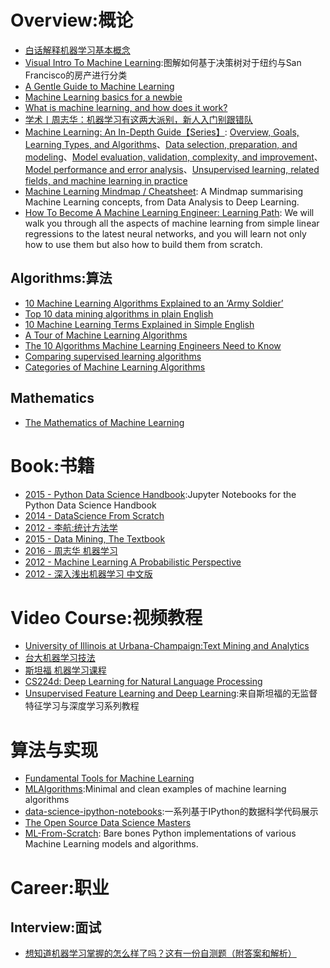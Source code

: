 
# Overview:概论
- [白话解释机器学习基本概念](https://zhuanlan.zhihu.com/p/24346657)
- [Visual Intro To Machine Learning](http://www.r2d3.us/visual-intro-to-machine-learning-part-1/):图解如何基于决策树对于纽约与San Francisco的房产进行分类
- [A Gentle Guide to Machine Learning](https://blog.monkeylearn.com/a-gentle-guide-to-machine-learning/)
- [Machine Learning basics for a newbie](https://www.analyticsvidhya.com/blog/2015/06/machine-learning-basics/)
- [What is machine learning, and how does it work?](https://www.youtube.com/watch?v=elojMnjn4kk&list=PL5-da3qGB5ICeMbQuqbbCOQWcS6OYBr5A&index=1)
- [学术丨周志华：机器学习有这两大派别，新人入门别跟错队](https://getpocket.com/a/read/1611824209)
- [Machine Learning: An In-Depth Guide【Series】](http://www.innoarchitech.com/machine-learning-an-in-depth-non-technical-guide/): [Overview, Goals, Learning Types, and Algorithms](http://www.innoarchitech.com/machine-learning-an-in-depth-non-technical-guide/)、[Data selection, preparation, and modeling](http://www.innoarchitech.com/machine-learning-an-in-depth-non-technical-guide-part-2/)、[Model evaluation, validation, complexity, and improvement](http://www.innoarchitech.com/machine-learning-an-in-depth-non-technical-guide-part-3/)、[Model performance and error analysis](http://www.innoarchitech.com/machine-learning-an-in-depth-non-technical-guide-part-4/)、[Unsupervised learning, related fields, and machine learning in practice](http://www.innoarchitech.com/machine-learning-an-in-depth-non-technical-guide-part-5/)
- [Machine Learning Mindmap / Cheatsheet](https://github.com/dformoso/machine-learning-mindmap): A Mindmap summarising Machine Learning concepts, from Data Analysis to Deep Learning.
- [How To Become A Machine Learning Engineer: Learning Path](https://hackernoon.com/learning-path-for-machine-learning-engineer-a7d5dc9de4a4): We will walk you through all the aspects of machine learning from simple linear regressions to the latest neural networks, and you will learn not only how to use them but also how to build them from scratch.

## Algorithms:算法
- [10 Machine Learning Algorithms Explained to an ‘Army Soldier’](https://www.analyticsvidhya.com/blog/2015/12/10-machine-learning-algorithms-explained-army-soldier/)
- [Top 10 data mining algorithms in plain English](https://rayli.net/blog/data/top-10-data-mining-algorithms-in-plain-english/)
- [10 Machine Learning Terms Explained in Simple English](http://blog.aylien.com/10-machine-learning-terms-explained-in-simple/)
- [A Tour of Machine Learning Algorithms](http://machinelearningmastery.com/a-tour-of-machine-learning-algorithms/)
- [The 10 Algorithms Machine Learning Engineers Need to Know](https://gab41.lab41.org/the-10-algorithms-machine-learning-engineers-need-to-know-f4bb63f5b2fa#.ofc7t2965)
- [Comparing supervised learning algorithms](http://www.dataschool.io/comparing-supervised-learning-algorithms/)
- [Categories of Machine Learning Algorithms](https://static.coggle.it/diagram/WHeBqDIrJRk-kDDY)


## Mathematics
- [The Mathematics of Machine Learning](http://www.datasciencecentral.com/profiles/blogs/the-mathematics-of-machine-learning)


# Book:书籍
- [2015 - Python Data Science Handbook](https://github.com/jakevdp/PythonDataScienceHandbook?utm_source=mybridge&utm_medium=web&utm_campaign=read_more):Jupyter Notebooks for the Python Data Science Handbook
- [2014 - DataScience From Scratch](https://drive.wps.cn/view/l/5f44c391b0d74b798122ebb4655cad22)
- [2012 - 李航:统计方法学](https://drive.wps.cn/view/l/ccfc95e5c9ba42db8cbcbb6507d85d1d)
- [2015 - Data Mining, The Textbook](https://drive.wps.cn/view/l/57c1ef99942b4cb789ed464a189df6c0)
- [2016 - 周志华 机器学习](https://drive.wps.cn/view/l/004e86e89e4347fcb1e10569a35295a3)
- [2012 - Machine Learning A Probabilistic Perspective ](https://drive.wps.cn/view/l/8a5acb26d91f4008b425430eae8565fb)
- [2012 - 深入浅出机器学习 中文版](https://drive.wps.cn/view/l/215ff72bda3f4054b1b7e50fc9a2ee30)

# Video Course:视频教程

- [University of Illinois at Urbana-Champaign:Text Mining and Analytics](https://zh.coursera.org/learn/text-mining)
- [台大机器学习技法](https://www.youtube.com/playlist?list=PLXVfgk9fNX2IQOYPmqjqWsNUFl2kpk1U2)
- [斯坦福 机器学习课程](https://zh.coursera.org/learn/machine-learning)
- [CS224d: Deep Learning for Natural Language Processing](http://cs224d.stanford.edu/syllabus.html) 
- [Unsupervised Feature Learning and Deep Learning](http://ufldl.stanford.edu/wiki/index.php/UFLDL_Tutorial):来自斯坦福的无监督特征学习与深度学习系列教程


# 算法与实现

- [Fundamental Tools for Machine Learning](https://toolsformachinelearning.blogspot.hk/2017/02/introduction-machine-learning-is.html)
- [MLAlgorithms](https://github.com/rushter/MLAlgorithms):Minimal and clean examples of machine learning algorithms
- [data-science-ipython-notebooks](https://github.com/donnemartin/data-science-ipython-notebooks):一系列基于IPython的数据科学代码展示
- [The Open Source Data Science Masters](https://github.com/datasciencemasters/go)
- [ML-From-Scratch](https://github.com/eriklindernoren/ML-From-Scratch): Bare bones Python implementations of various Machine Learning models and algorithms.

# Career:职业

## Interview:面试
- [想知道机器学习掌握的怎么样了吗？这有一份自测题（附答案和解析）](https://yq.aliyun.com/articles/64929)